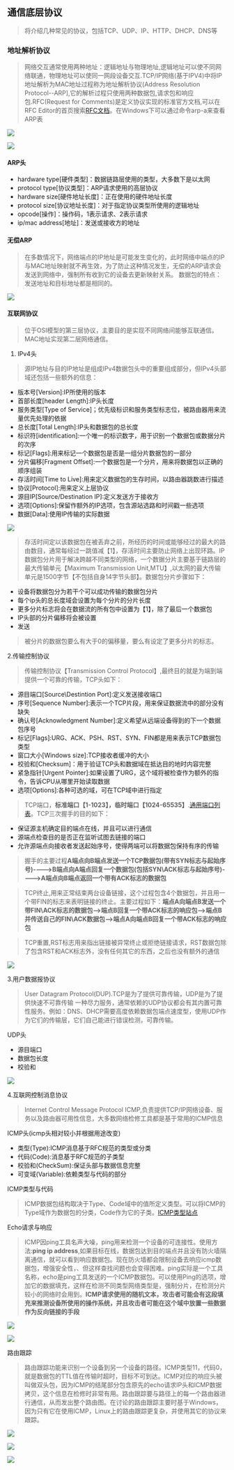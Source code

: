 ## 通信底层协议

> 将介绍几种常见的协议，包括TCP、UDP、IP、HTTP、DHCP、DNS等

### 地址解析协议

> 网络交互通常使用两种地址：逻辑地址与物理地址,逻辑地址可以使不同网络联通，物理地址可以使同一网段设备交互.TCP/IP网络(基于IPV4)中将IP地址解析为MAC地址过程称为地址解析协议(Address Resolution Protocol--ARP],它的解析过程只使用两种数据包,请求包和响应包.RFC(Request for Comments)是定义协议实现的标准官方文档,可以在RFC Editor的首页搜索[RFC文档](http://www.rfc-editor.org/)。在Windows下可以通过命令arp-a来查看ARP表

![](./image/04day/04day_01.jpg)

![](./image/04day/04day_02.jpg)

#### ARP头 
  - hardware type[硬件类型]：数据链路层使用的类型，大多数下是以太网
  - protocol type[协议类型]：ARP请求使用的高层协议
  - hardware size[硬件地址长度]：正在使用的硬件地址长度
  - protocol size[协议地址长度]：对于指定协议类型所使用的逻辑地址
  - opcode[操作]：操作码，1表示请求、2表示请求
  - ip/mac address[地址]：发送或接收方的地址

#### 无偿ARP
> 在多数情况下，网络端点的IP地址是可能发生变化的，此时网络中端点的IP与MAC地址映射就不再生效，为了防止这种情况发生，无偿的ARP请求会发送到网络中，强制所有收到它的设备去更新映射关系。
数据包的特点：发送地址和目标地址都是相同的。

![](./image/04day/04day_03.jpg)

#### 互联网协议

> 位于OSI模型的第三层协议，主要目的是实现不同网络间能够互联通信。MAC地址实现第二层网络通信。

1. IPv4头

> 源IP地址与目的IP地址是组成IPv4数据包头中的重要组成部分，但IPv4头部域还包括一些额外的信息：

  + 版本号[Version]:IP所使用的版本
  + 首部长度[header Length]:IP头长度
  + 服务类型[Type of Service]；优先级标识和服务类型标志位，被路由器用来流量优先处理的依据
  + 总长度[Total Length]:IP头和数据包的总长度
  + 标识符[identification]:一个唯一的标识数字，用于识别一个数据包或数据分片的次序
  + 标记[Flags]:用来标记一个数据包是否是一组分片数据包的一部分
  + 分片偏移[Fragment Offset]:一个数据包是一个分片，用来将数据包以正确的顺序组装
  + 存活时间[Time to Live]:用来定义数据包的生存时间，以路由器跳数进行描述
  + 协议[Protocol]:用来定义上层协议
  + 源目IP[Source/Destination IP]:定义发送方于接收方
  + 选项[Options]:保留作额外的IP选项，包含源站选路和时间戳一些选项
  + 数据[Data]:使用IP传输的实际数据

  ![](./image/04day/04day_04.jpg)

  > 存活时间定以该数据包在被丢弃之前，所经历的时间或能够经过的最大的路由数目，通常每经过一跳值减【1】，存活时间主要防止网络上出现环路。IP数据包分片用于解决跨越不同类型的网络，一个数据分片主要基于链路层的最大传输单元【Maximum Transmission Unit,MTU】,以太网的最大传输单元是1500字节【不包括自身14字节头部】。数据包分片步骤如下：

  - 设备将数据包分为若干个可以成功传输的数据包分片
  - 每个ip头的总长度域会设置为每个分片的分片长度
  - 更多分片标志将会在数据流的所有包中设置为【1】，除了最后一个数据包
  - IP头部的分片偏移将会被设置
  - 发送

  > 被分片的数据包要么有大于0的偏移量，要么有设定了更多分片的标志。

  2.传输控制协议

  > 传输控制协议【Transmission Control Protocol】,最终目的就是为端到端提供一个可靠的传输，TCP头如下：

  - 源目端口[Source\Destintion Port]:定义发送接收端口
  - 序号[Sequence Number]:表示一个TCP片段，用来保证数据流中的部分没有缺失
  - 确认号[Acknowledgment Number]:定义希望从远端设备得到的下一个数据包序号
  - 标记[Flags]:URG、ACK、PSH、RST、SYN、FIN都是用来表示TCP数据包类型
  - 窗口大小[Windows size]:TCP接收者缓冲的大小
  - 校验和[Checksum]：用于验证TCP头和数据域在抵达目的地时内容完整
  - 紧急指针[Urgent Pointer]:如果设置了URG，这个域将被检查作为额外的指令，告诉CPU从哪里开始读取数据
  - 选项[Options]:各种可选的域，可在TCP域中进行指定

  > TCP端口，**标准端口【1-1023】，临时端口【1024-65535】**.[通用端口列表](http://www.iana.org/assignments/port-numbers/)。TCP三次握手的目的如下：

  - 保证源主机确定目的端点在线，并且可以进行通信
  - 源端点检查目的是否正在监听试图去链接的端口
  - 允许源端点向接收者发送起始序号，使得两端可以将数据包保持有序的传输
 
  > 握手的主要过程**A端点向B端点发送一个TCP数据包(带有SYN标志与起始序号)---->B端点向A端点回复一个数据包(包括SYN\ACK标志与起始序号)---->A端点向B端点返回一个带有ACK标志的数据包**

  
  > TCP终止,用来正常结束两台设备链接，这个过程包含4个数据包，并且用一个带FIN的标志来表明链接的终止。主要过程如下：**端点A向端点B发送一个带FIN\ACK标志的数据包-->端点B回复一个带ACK标志的响应包-->端点B并传送自己的FIN\ACK数据包-->端点A向端点B回复一个带ACK标志的响应包**

  > TCP重置,RST标志用来指出链接被异常终止或拒绝链接请求，RST数据包除了包含RST和ACK标志外，没有任何其它的东西，之后也没有额外的通信

  ![](./image/04day/04day_05.jpg)

  3.用户数据报协议

  > User Datagram Protocol(DUP).TCP是为了提供可靠传输，UDP是为了提供快速不可靠传输
  > 一种尽力服务，通常依赖的UDP协议都会有其内置可靠性服务。例如：DNS、DHCP需要高度依赖数据包端点速度型，使用UDP作为它们的传输层，它们自己能进行错误检测，可靠传输。
  
  UDP头
 
  + 源目端口
  + 数据包长度
  + 校验和
  
  ![](./image/04day/04day_06.jpg)

  4.互联网控制消息协议
  > Internet Control Message Protocol ICMP,负责提供TCP/IP网络设备、服务以及路由器可用性信息，大多数网络检修工具都是基于常用的ICMP信息

 ICMP头(icmp头相对较小并根据用途改变)

  + 类型(Type):ICMP消息基于RFC规范的类型或分类
  + 代码(Code):消息基于RFC规范的子类型
  + 校验和(CheckSum):保证头部与数据信息完整
  + 可变域(Variable):依赖类型与代码的部分

  ICMP类型与代码
  > ICMP数据包结构取决于Type、Code域中的值所定义类型。可以将ICMP的Type域作为数据包的分类，Code作为它的子类。[ICMP类型站点](http://www.iana.org/assignments/icmp-parameters)

  Echo请求与响应

  > ICMP因ping工具名声大噪，ping用来检测一个设备的可连接性。使用方法:**ping ip address**,如果目标在线，数据包达到目的端点并且没有防火墙隔离通信，就可以看到响应数据包。现在防火墙都会限制设备去响应icmp数据包，增强安全性，、但这样查找问题也会变得困难。ping实际是一个工具名称，echo是ping工具发送的一个ICMP数据包。可以使用Ping的选项，增加它的数据填充，这样在检测不同类型网络类型是，强制分片，在检测分片较小的网络时会用到。**ICMP请求使用的随机文本，攻击者可能会有这段填充来推测设备所使用的操作系统，并且攻击者可能在这个域中放置一些数据作为反向链接的手段**

  ![](./image/04day/04day_07.jpg)

  ![](./image/04day/04day_08.jpg)

  路由跟踪

  > 路由跟踪功能来识别一个设备到另一个设备的路径。ICMP类型11，代码0，就是数据包的TTL值在传输时超时，目标不可到达。ICMP对应的响应头被叫做双头包，因为ICMP的结尾部分包含原先的echo请求IP头和ICMP数据拷贝，这个信息在检修时非常有用。路由跟踪要与路径上的每一个路由器进行通信，从而发出整个路由图。在讨论的路由跟踪主要时基于Windows，因为只有它在使用ICMP，Linux上的路由跟踪更复杂，并使用其它的协议来跟踪。

  ![](./image/04day/04day_08.jpg)

  ![](./image/04day/04day_09.jpg)

  ![](./image/04day/04day_10.jpg)